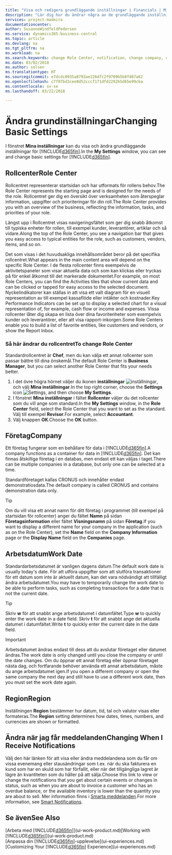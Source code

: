 ```yaml
---
title: "Visa och redigera grundläggande inställningar i Financials | Microsoft Docs"
description: "Lär dig hur du ändrar några av de grundläggande inställningarna i Financials, till exempel, rollcenter, företag eller arbetsdatumet."
services: project-madeira
documentationcenter: 
author: SusanneWindfeldPedersen
ms.service: dynamics365-business-central
ms.topic: article
ms.devlang: na
ms.tgt_pltfrm: na
ms.workload: na
ms.search.keywords: change Role Center, notification, change company, change work date
ms.date: 03/02/2018
ms.author: solsen
ms.translationtype: HT
ms.sourcegitcommit: e7dcdc0935a8793ae226dfc2f9709b5b8f487a62
ms.openlocfilehash: c7f07bd3cee8d52cccf171dfd229265d65e99cba
ms.contentlocale: sv-se
ms.lasthandoff: 03/22/2018

---
```

# <a name="changing-basic-settings"></a><span data-ttu-id="e2339-103">Ändra grundinställningar</span><span class="sxs-lookup"><span data-stu-id="e2339-103">Changing Basic Settings</span></span>
<span data-ttu-id="e2339-104">I fönstret **Mina inställningar** kan du visa och ändra grundläggande inställningar för [!INCLUDE[d365fin](includes/d365fin_md.md)].</span><span class="sxs-lookup"><span data-stu-id="e2339-104">In the **My Settings** window, you can see and change basic settings for [!INCLUDE[d365fin](includes/d365fin_md.md)].</span></span>  

## <a name="role-center"></a><span data-ttu-id="e2339-105">Rollcenter</span><span class="sxs-lookup"><span data-stu-id="e2339-105">Role Center</span></span>
<span data-ttu-id="e2339-106">Rollcentret representerar startsidan och har utformats för rollens behov.</span><span class="sxs-lookup"><span data-stu-id="e2339-106">The Role Center represents the starting page and is designed for the needs of the role.</span></span> <span data-ttu-id="e2339-107">Rollcentret ger dig en översikt över verksamheten som återspeglar information, uppgifter och prioriteringar för din roll.</span><span class="sxs-lookup"><span data-stu-id="e2339-107">The Role Center provides you with an overview of the business, reflecting the information, tasks, and priorities of your role.</span></span>

<span data-ttu-id="e2339-108">Längst upp i Rollcentret visas navigeringsfältet som ger dig snabb åtkomst till typiska enheter för rollen, till exempel kunder, leverantörer, artiklar och så vidare.</span><span class="sxs-lookup"><span data-stu-id="e2339-108">Along the top of the Role Center, you see a navigation bar that gives you easy access to typical entities for the role, such as customers, vendors, items, and so on.</span></span>

<span data-ttu-id="e2339-109">Det som visas i det huvudsakliga innehållsområdet beror på det specifika rollcentret.</span><span class="sxs-lookup"><span data-stu-id="e2339-109">What appears in the main content area will depend on the specific Role Center.</span></span> <span data-ttu-id="e2339-110">I de flesta rollcenter finns exempelvis de aktivitetspaneler som visar aktuella data och som kan klickas eller tryckas på för enkel åtkomst till det markerade dokumentet.</span><span class="sxs-lookup"><span data-stu-id="e2339-110">For example, on most Role Centers, you can find the Activities tiles that show current data and can be clicked or tapped for easy access to the selected document.</span></span> <span data-ttu-id="e2339-111">Nyckelindikatorer kan ställas in att visa ett valt diagram för en visuell representation av till exempel kassaflöde eller intäkter och kostnader.</span><span class="sxs-lookup"><span data-stu-id="e2339-111">Key Performance Indicators can be set up to display a selected chart for a visual representation of, for example, cash flow or income and expenses.</span></span> <span data-ttu-id="e2339-112">Vissa rollcenter låter dig skapa en lista över dina favoritenheter som exempelvis kunder och leverantörer, eller att visa rapport-inkorgen.</span><span class="sxs-lookup"><span data-stu-id="e2339-112">Some Role Centers enable you to build a list of favorite entities, like customers and vendors, or show the Report Inbox.</span></span>

### <a name="to-change-role-center"></a><span data-ttu-id="e2339-113">Så här ändrar du rollcentret</span><span class="sxs-lookup"><span data-stu-id="e2339-113">To change Role Center</span></span>
<span data-ttu-id="e2339-114">Standardrollcentret är **Chef**, men du kan välja ett annat rollcenter som passar bättre till dina önskemål.</span><span class="sxs-lookup"><span data-stu-id="e2339-114">The default Role Center is **Business Manager**, but you can select another Role Center that fits your needs better.</span></span>
1. <span data-ttu-id="e2339-115">I det övre högra hörnet väljer du ikonen **inställningar** ![inställningar](media/ui-experience/settings_icon_small.png "ikonen för inställningar för rollcenter"), och välj **Mina inställningar**.</span><span class="sxs-lookup"><span data-stu-id="e2339-115">In the top right corner, choose the **Settings** icon ![Settings](media/ui-experience/settings_icon_small.png "Settings icon for role center"), and then choose **My Settings**.</span></span>
2. <span data-ttu-id="e2339-116">I fönstret **Mina inställningar** i fältet **Rollcenter** väljer du det rollcenter som du vill ange som standard.</span><span class="sxs-lookup"><span data-stu-id="e2339-116">In the **My Settings** window, in the **Role Center** field, select the Role Center that you want to set as the standard.</span></span> <span data-ttu-id="e2339-117">Välj till exempel **Revisor**.</span><span class="sxs-lookup"><span data-stu-id="e2339-117">For example, select **Accountant**.</span></span>
3. <span data-ttu-id="e2339-118">Välj knappen **OK**.</span><span class="sxs-lookup"><span data-stu-id="e2339-118">Choose the **OK** button.</span></span>

## <a name="company"></a><span data-ttu-id="e2339-119">Företag</span><span class="sxs-lookup"><span data-stu-id="e2339-119">Company</span></span>
<span data-ttu-id="e2339-120">Ett företag fungerar som en behållare för data i [!INCLUDE[d365fin](includes/d365fin_md.md)].</span><span class="sxs-lookup"><span data-stu-id="e2339-120">A company functions as a container for data in [!INCLUDE[d365fin](includes/d365fin_md.md)].</span></span> <span data-ttu-id="e2339-121">Det kan finnas åtskilliga företag i en databas, men endast ett kan väljas i taget.</span><span class="sxs-lookup"><span data-stu-id="e2339-121">There can be multiple companies in a database, but only one can be selected at a time.</span></span>

<span data-ttu-id="e2339-122">Standardföretaget kallas CRONUS och innehåller endast demonstratiosdata.</span><span class="sxs-lookup"><span data-stu-id="e2339-122">The default company is called CRONUS and contains demonstration data only.</span></span>

> [!TIP]  
>   <span data-ttu-id="e2339-123">Om du vill visa ett annat namn för ditt företag i programmet (till exempel på startsidan för rollcenter) anger du fältet **Namn** på sidan **Företagsinformation** eller fältet **Visningsnamn** på sidan **Företag**.</span><span class="sxs-lookup"><span data-stu-id="e2339-123">If you want to display a different name for your company in the application (such as on the Role Center), set the **Name** field on the **Company Information** page or the **Display Name** field on the **Companies** page.</span></span>  

## <a name="work-date"></a><span data-ttu-id="e2339-124">Arbetsdatum</span><span class="sxs-lookup"><span data-stu-id="e2339-124">Work Date</span></span>
<span data-ttu-id="e2339-125">Standardarbetsdatumet är vanligen dagens datum.</span><span class="sxs-lookup"><span data-stu-id="e2339-125">The default work date is usually today's date.</span></span> <span data-ttu-id="e2339-126">För att utföra uppgifter som att slutföra transaktioner för ett datum som inte är aktuellt datum, kan det vara nödvändigt att tillfälligt ändra arbetsdatumet.</span><span class="sxs-lookup"><span data-stu-id="e2339-126">You may have to temporarily change the work date to be able to perform tasks, such as completing transactions for a date that is not the current date.</span></span>

> [!TIP]  
>   <span data-ttu-id="e2339-127">Skriv **w** för att snabbt ange arbetsdatumet i datumfältet.</span><span class="sxs-lookup"><span data-stu-id="e2339-127">Type **w** to quickly enter the work date in a date field.</span></span> <span data-ttu-id="e2339-128">Skriv **t** för att snabbt ange det aktuella datumet i datumfältet.</span><span class="sxs-lookup"><span data-stu-id="e2339-128">Write **t** to quickly enter the current date in the date field.</span></span>

> [!IMPORTANT]  
>   <span data-ttu-id="e2339-129">Arbetsdatumet ändras endast till dess att du avslutar företaget eller datumet ändras.</span><span class="sxs-lookup"><span data-stu-id="e2339-129">The work date is only changed until you close the company or until the date changes.</span></span> <span data-ttu-id="e2339-130">Om du öppnar ett annat företag eller öppnar företaget nästa dag, och fortfarande behöver använda ett annat arbetsdatum, måste du ange arbetsdatumet igen.</span><span class="sxs-lookup"><span data-stu-id="e2339-130">If you open a different company or open the same company the next day and still have to use a different work date, then you must set the work date again.</span></span>

## <a name="region"></a><span data-ttu-id="e2339-131">Region</span><span class="sxs-lookup"><span data-stu-id="e2339-131">Region</span></span>
<span data-ttu-id="e2339-132">Inställningen **Region** bestämmer hur datum, tid, tal och valutor visas eller formateras.</span><span class="sxs-lookup"><span data-stu-id="e2339-132">The **Region** setting determines how dates, times, numbers, and currencies are shown or formatted.</span></span>   

## <a name="changing-when-i-receive-notifications"></a><span data-ttu-id="e2339-133">Ändra när jag får meddelanden</span><span class="sxs-lookup"><span data-stu-id="e2339-133">Changing When I Receive Notifications</span></span>
<span data-ttu-id="e2339-134">Välj den här länken för att visa eller ändra meddelandena som du får om vissa evenemang eller stausändringar som t.ex. när du ska fakturera en kund som har en skuld som har förfallit, eller när det tillgängliga lagret är lägre än kvantiteten som du håller på att sälja.</span><span class="sxs-lookup"><span data-stu-id="e2339-134">Choose this link to view or change the notifications that you get about certain events or changes in status, such as when you are about to invoice a customer who has an overdue balance, or the available inventory is lower than the quantity you are about to sell.</span></span> <span data-ttu-id="e2339-135">Mer information finns i [Smarta meddelanden](ui-smart-notifications.md).</span><span class="sxs-lookup"><span data-stu-id="e2339-135">For more information, see [Smart Notifications](ui-smart-notifications.md).</span></span>

## <a name="see-also"></a><span data-ttu-id="e2339-136">Se även</span><span class="sxs-lookup"><span data-stu-id="e2339-136">See Also</span></span>
<span data-ttu-id="e2339-137">[Arbeta med [!INCLUDE[d365fin](includes/d365fin_md.md)]](ui-work-product.md)</span><span class="sxs-lookup"><span data-stu-id="e2339-137">[Working with [!INCLUDE[d365fin](includes/d365fin_md.md)]](ui-work-product.md)</span></span>  
<span data-ttu-id="e2339-138">[Anpassa din [!INCLUDE[d365fin](includes/d365fin_md.md)]-upplevelse](ui-experiences.md)</span><span class="sxs-lookup"><span data-stu-id="e2339-138">[Customizing Your [!INCLUDE[d365fin](includes/d365fin_md.md)] Experience](ui-experiences.md)</span></span>  

